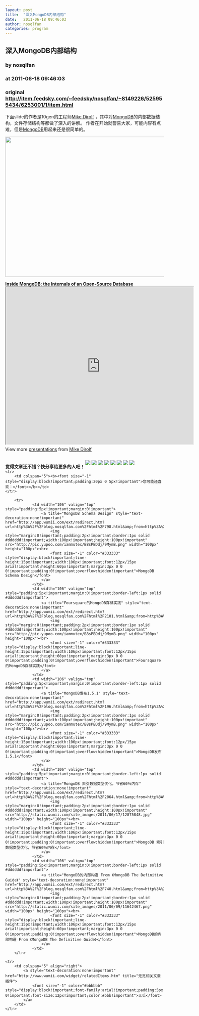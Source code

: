 ```yaml
---
layout: post
title:  "深入MongoDB内部结构"
date:   2011-06-18 09:46:03
author: nosqlfan
categories: program
---
```


## 深入MongoDB内部结构
### by nosqlfan
### at 2011-06-18 09:46:03
### original <http://item.feedsky.com/~feedsky/nosqlfan/~8149226/525955434/6253001/1/item.html>

<p>下面slide的作者是10gen的工程师<a href="http://dirolf.com/">Mike Dirolf</a> ，其中对<span><a href="http://blog.nosqlfan.com/tags/mongodb" title="查看 MongoDB 的全部文章">MongoDB</a></span>的内部数据结构，文件存储结构等都做了深入的讲解。 作者在开始就警告大家，可能内容有点难，但是<span><a href="http://blog.nosqlfan.com/tags/mongodb" title="查看 MongoDB 的全部文章">MongoDB</a></span>用起来还是很简单的。</p>
<p><a href="http://blog.nosqlfan.com/wp-content/uploads/2011/06/Screen-shot-2011-06-18-at-9.44.40-AM.png"><img title="Screen shot 2011-06-18 at 9.44.40 AM" src="http://blog.nosqlfan.com/wp-content/uploads/2011/06/Screen-shot-2011-06-18-at-9.44.40-AM.png" alt="" width="591" height="443"></a></p>
<div style="width:595px"><strong><a title="Inside MongoDB: the Internals of an Open-Source Database" href="http://www.slideshare.net/mdirolf/inside-mongodb-the-internals-of-an-opensource-database">Inside MongoDB: the Internals of an Open-Source Database</a></strong> <iframe src="http://reader.googleusercontent.com/reader/embediframe?src=http://static.slidesharecdn.com/swf/ssplayer2.swf?doc%3Dinternals-100527122106-phpapp02%26stripped_title%3Dinside-mongodb-the-internals-of-an-opensource-database%26userName%3Dmdirolf&amp;width=595&amp;height=497" width="595" height="497"></iframe>
<div style="padding:5px 0 12px">View more <a href="http://www.slideshare.net/">presentations</a> from <a href="http://www.slideshare.net/mdirolf">Mike Dirolf</a></div>
</div>
<p style="font-weight:bold"><span style="padding-top:10px;float:left">觉得文章还不错？快分享给更多的人吧！</span><a href="http://twitter.com/share?url=http%3A%2F%2Fblog.nosqlfan.com%2Fhtml%2F2079.html&amp;text=%E6%B7%B1%E5%85%A5MongoDB%E5%86%85%E9%83%A8%E7%BB%93%E6%9E%84%20@nosqlfan" title="Twitter" style="text-decoration:none;margin:2px"><img src="http://pic.yupoo.com/iammutex/B8hVKEJk/ga3Zw.png"></a><a href="http://v.t.sina.com.cn/share/share.php?title=%E6%B7%B1%E5%85%A5MongoDB%E5%86%85%E9%83%A8%E7%BB%93%E6%9E%84%20@nosqlfan%20&amp;url=http%3A%2F%2Fblog.nosqlfan.com%2Fhtml%2F2079.html" title="新浪微博" style="text-decoration:none;margin:2px"><img src="http://pic.yupoo.com/iammutex/B8hVKrzm/b6giQ.png"></a><a href="http://v.t.qq.com/share/share.php?title=%E6%B7%B1%E5%85%A5MongoDB%E5%86%85%E9%83%A8%E7%BB%93%E6%9E%84%20@nosqlfan%20&amp;url=http%3A%2F%2Fblog.nosqlfan.com%2Fhtml%2F2079.html" title="腾讯微博" style="text-decoration:none;margin:2px"><img src="http://pic.yupoo.com/iammutex/B8hVJX6o/HMY8k.png"></a><a href="http://sns.qzone.qq.com/cgi-bin/qzshare/cgi_qzshare_onekey?title=%E6%B7%B1%E5%85%A5MongoDB%E5%86%85%E9%83%A8%E7%BB%93%E6%9E%84%20@nosqlfan%20&amp;url=http%3A%2F%2Fblog.nosqlfan.com%2Fhtml%2F2079.html" title="QQ空间" style="text-decoration:none;margin:2px"><img src="http://pic.yupoo.com/iammutex/B8hVJSKI/6hVj7.png"></a><a href="http://www.douban.com/recommend/?url=http%3A%2F%2Fblog.nosqlfan.com%2Fhtml%2F2079.html&amp;title=%E6%B7%B1%E5%85%A5MongoDB%E5%86%85%E9%83%A8%E7%BB%93%E6%9E%84%20@nosqlfan" title="豆瓣9点" style="text-decoration:none;margin:2px"><img src="http://pic.yupoo.com/iammutex/B8hVJrri/SB2B.png"></a><a href="http://xianguo.com/service/submitdigg?link=http%3A%2F%2Fblog.nosqlfan.com%2Fhtml%2F2079.html&amp;title=%E6%B7%B1%E5%85%A5MongoDB%E5%86%85%E9%83%A8%E7%BB%93%E6%9E%84%20@nosqlfan%20&amp;content=utf-8" title="鲜果" style="text-decoration:none;margin:2px"><img src="http://pic.yupoo.com/iammutex/B8hVJ4v4/3CHaH.png"></a><a href="http://share.renren.com/share/buttonshare.do?link=http%3A%2F%2Fblog.nosqlfan.com%2Fhtml%2F2079.html" title="人人网" style="text-decoration:none;margin:2px"><img src="http://pic.yupoo.com/iammutex/B8hVI86k/1yDki.png"></a><a href="http://www.facebook.com/sharer.php?u=http%3A%2F%2Fblog.nosqlfan.com%2Fhtml%2F2079.html&amp;title=%E6%B7%B1%E5%85%A5MongoDB%E5%86%85%E9%83%A8%E7%BB%93%E6%9E%84%20@nosqlfan" title="FaceBook" style="text-decoration:none;margin:2px"><img src="http://pic.yupoo.com/iammutex/B8hVHr67/ftAKQ.png"></a></p>
<table cellspacing="0" cellpadding="3" border="0" style="clear:both">
    
    <tr>
        <td colspan="5"><b><font size="-1" style="display:block!important;padding:20px 0 5px!important">您可能还喜欢：</font></b></td>
    </tr>
    
        <tr>
                <td width="106" valign="top" style="padding:5px!important;margin:0!important">
                    <a title="MongoDB Schema Design" style="text-decoration:none!important" href="http://app.wumii.com/ext/redirect.htm?url=http%3A%2F%2Fblog.nosqlfan.com%2Fhtml%2F798.html&amp;from=http%3A%2F%2Fblog.nosqlfan.com%2Fhtml%2F2079.html">
                        <img style="margin:0!important;padding:2px!important;border:1px solid #dddddd!important;width:100px!important;height:100px!important" src="http://pic.yupoo.com/iammutex/B8sPBDdj/9MymB.png" width="100px" height="100px"><br>
                        <font size="-1" color="#333333" style="display:block!important;line-height:15px!important;width:106px!important;font:12px/15px arial!important;height:60px!important;margin:3px 0 0 0!important;padding:0!important;overflow:hidden!important">MongoDB Schema Design</font>
                    </a>
                </td>
                <td width="106" valign="top" style="padding:5px!important;margin:0!important;border-left:1px solid #dddddd!important">
                    <a title="Foursquare的MongoDB存储实践" style="text-decoration:none!important" href="http://app.wumii.com/ext/redirect.htm?url=http%3A%2F%2Fblog.nosqlfan.com%2Fhtml%2F2101.html&amp;from=http%3A%2F%2Fblog.nosqlfan.com%2Fhtml%2F2079.html">
                        <img style="margin:0!important;padding:2px!important;border:1px solid #dddddd!important;width:100px!important;height:100px!important" src="http://pic.yupoo.com/iammutex/B8sPBDdj/9MymB.png" width="100px" height="100px"><br>
                        <font size="-1" color="#333333" style="display:block!important;line-height:15px!important;width:106px!important;font:12px/15px arial!important;height:60px!important;margin:3px 0 0 0!important;padding:0!important;overflow:hidden!important">Foursquare的MongoDB存储实践</font>
                    </a>
                </td>
                <td width="106" valign="top" style="padding:5px!important;margin:0!important;border-left:1px solid #dddddd!important">
                    <a title="MongoDB发布1.5.1" style="text-decoration:none!important" href="http://app.wumii.com/ext/redirect.htm?url=http%3A%2F%2Fblog.nosqlfan.com%2Fhtml%2F196.html&amp;from=http%3A%2F%2Fblog.nosqlfan.com%2Fhtml%2F2079.html">
                        <img style="margin:0!important;padding:2px!important;border:1px solid #dddddd!important;width:100px!important;height:100px!important" src="http://pic.yupoo.com/iammutex/B8sPBDdj/9MymB.png" width="100px" height="100px"><br>
                        <font size="-1" color="#333333" style="display:block!important;line-height:15px!important;width:106px!important;font:12px/15px arial!important;height:60px!important;margin:3px 0 0 0!important;padding:0!important;overflow:hidden!important">MongoDB发布1.5.1</font>
                    </a>
                </td>
                <td width="106" valign="top" style="padding:5px!important;margin:0!important;border-left:1px solid #dddddd!important">
                    <a title="MongoDB 索引数据类型优化，节省60％内存" style="text-decoration:none!important" href="http://app.wumii.com/ext/redirect.htm?url=http%3A%2F%2Fblog.nosqlfan.com%2Fhtml%2F2064.html&amp;from=http%3A%2F%2Fblog.nosqlfan.com%2Fhtml%2F2079.html">
                        <img style="margin:0!important;padding:2px!important;border:1px solid #dddddd!important;width:100px!important;height:100px!important" src="http://static.wumii.com/site_images/2011/06/17/12875848.jpg" width="100px" height="100px"><br>
                        <font size="-1" color="#333333" style="display:block!important;line-height:15px!important;width:106px!important;font:12px/15px arial!important;height:60px!important;margin:3px 0 0 0!important;padding:0!important;overflow:hidden!important">MongoDB 索引数据类型优化，节省60％内存</font>
                    </a>
                </td>
                <td width="106" valign="top" style="padding:5px!important;margin:0!important;border-left:1px solid #dddddd!important">
                    <a title="MongoDB的内部构造 From 《MongoDB The Definitive Guide》" style="text-decoration:none!important" href="http://app.wumii.com/ext/redirect.htm?url=http%3A%2F%2Fblog.nosqlfan.com%2Fhtml%2F740.html&amp;from=http%3A%2F%2Fblog.nosqlfan.com%2Fhtml%2F2079.html">
                        <img style="margin:0!important;padding:2px!important;border:1px solid #dddddd!important;width:100px!important;height:100px!important" src="http://static.wumii.com/site_images/2011/06/09/11642467.png" width="100px" height="100px"><br>
                        <font size="-1" color="#333333" style="display:block!important;line-height:15px!important;width:106px!important;font:12px/15px arial!important;height:60px!important;margin:3px 0 0 0!important;padding:0!important;overflow:hidden!important">MongoDB的内部构造 From 《MongoDB The Definitive Guide》</font>
                    </a>
                </td>
        </tr>
    
    <tr>
        <td colspan="5" align="right">
            <a style="text-decoration:none!important" href="http://www.wumii.com/widget/relatedItems.htm" title="无觅相关文章插件">
                <font size="-1" color="#bbbbbb" style="display:block!important;font-family:arial!important;padding:5px 0!important;font-size:12px!important;color:#bbb!important">无觅</font>
            </a>
        </td>
    </tr>
</table><img src="http://www1.feedsky.com/t1/525955434/nosqlfan/feedsky/s.gif?r=http://item.feedsky.com/~feedsky/nosqlfan/~8149226/525955434/6253001/1/item.html" border="0" height="0" width="0">